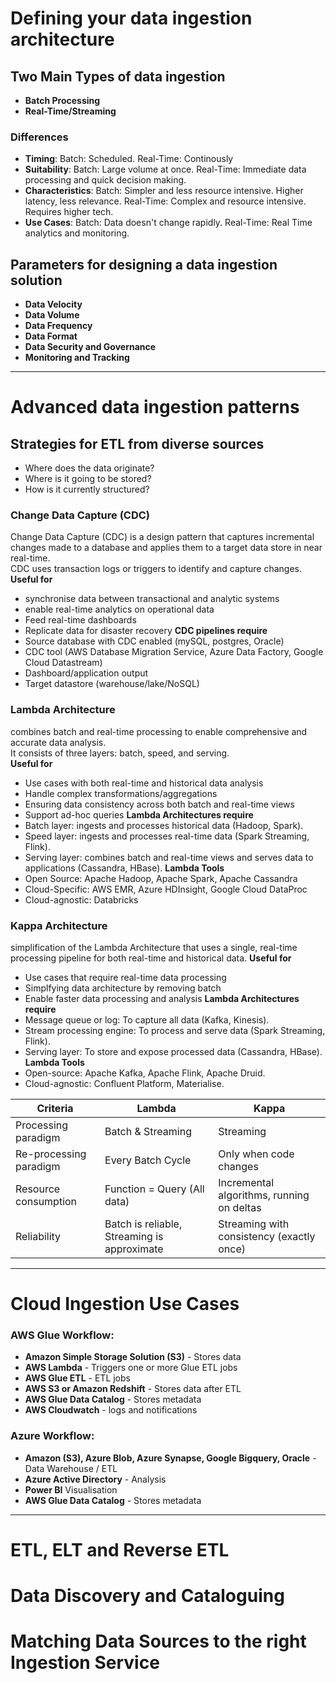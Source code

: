# Defining your data ingestion architecture

## Two Main Types of data ingestion

- **Batch Processing**
- **Real-Time/Streaming**

### Differences

- **Timing**: Batch: Scheduled. Real-Time: Continously
- **Suitability**: Batch: Large volume at once. Real-Time: Immediate data processing and quick decision making.
- **Characteristics**: Batch: Simpler and less resource intensive. Higher latency, less relevance. Real-Time: Complex and resource intensive. Requires higher tech.
- **Use Cases**: Batch: Data doesn't change rapidly. Real-Time: Real Time analytics and monitoring.

## Parameters for designing a data ingestion solution
- **Data Velocity**
- **Data Volume**
- **Data Frequency**
- **Data Format**
- **Data Security and Governance**
- **Monitoring and Tracking**

---

# Advanced data ingestion patterns

## Strategies for ETL from diverse sources
- Where does the data originate?
- Where is it going to be stored?
- How is it currently structured?


### Change Data Capture (CDC)
Change Data Capture (CDC) is a design pattern that captures incremental changes made to a database and applies them to a target data store in near real-time.<br/>
CDC uses transaction logs or triggers to identify and capture changes.<br/>
**Useful for** 
- synchronise data between transactional and analytic systems
- enable real-time analytics on operational data
- Feed real-time dashboards
- Replicate data for disaster recovery
**CDC pipelines require**
- Source database with CDC enabled (mySQL, postgres, Oracle)
- CDC tool (AWS Database Migration Service, Azure Data Factory, Google Cloud Datastream)
- Dashboard/application output
- Target datastore (warehouse/lake/NoSQL)


### Lambda Architecture
combines batch and real-time processing to enable comprehensive and accurate data analysis. <br/>
It consists of three layers: batch, speed, and serving. <br/>
**Useful for** 
- Use cases with both real-time and historical data analysis
- Handle complex transformations/aggregations
- Ensuring data consistency across both batch and real-time views
- Support ad-hoc queries
**Lambda Architectures require**
- Batch layer: ingests and processes historical data (Hadoop, Spark).
- Speed layer: ingests and processes real-time data (Spark Streaming, Flink).
- Serving layer: combines batch and real-time views and serves data to applications (Cassandra, HBase).
**Lambda Tools**
- Open Source: Apache Hadoop, Apache Spark, Apache Cassandra
- Cloud-Specific: AWS EMR, Azure HDInsight, Google Cloud DataProc
- Cloud-agnostic: Databricks


### Kappa Architecture
simplification of the Lambda Architecture that uses a single, real-time processing pipeline for both real-time and historical data.
**Useful for** 
- Use cases that require real-time data processing
- Simplfying data architecture by removing batch
- Enable faster data processing and analysis
**Lambda Architectures require**
- Message queue or log: To capture all data (Kafka, Kinesis).
- Stream processing engine: To process and serve data (Spark Streaming, Flink).
- Serving layer: To store and expose processed data (Cassandra, HBase).
**Lambda Tools**
- Open-source: Apache Kafka, Apache Flink, Apache Druid.
- Cloud-agnostic: Confluent Platform, Materialise.


| Criteria                | Lambda                                   | Kappa                                         |
|--------------------------|------------------------------------------|-----------------------------------------------|
| Processing paradigm      | Batch & Streaming                        | Streaming                                     |
| Re-processing paradigm   | Every Batch Cycle                        | Only when code changes                        |
| Resource consumption     | Function = Query (All data)              | Incremental algorithms, running on deltas     |
| Reliability              | Batch is reliable, Streaming is approximate | Streaming with consistency (exactly once) |


---

# Cloud Ingestion Use Cases

### AWS Glue Workflow:
- **Amazon Simple Storage Solution (S3)** - Stores data
- **AWS Lambda** - Triggers one or more Glue ETL jobs
- **AWS Glue ETL** - ETL jobs
- **AWS S3 or Amazon Redshift** - Stores data after ETL
- **AWS Glue Data Catalog** - Stores metadata
- **AWS Cloudwatch** - logs and notifications


### Azure Workflow:
- **Amazon (S3), Azure Blob, Azure Synapse, Google Bigquery, Oracle** - Data Warehouse / ETL
- **Azure Active Directory** - Analysis
- **Power BI** Visualisation
- **AWS Glue Data Catalog** - Stores metadata


---


# ETL, ELT and Reverse ETL
# Data Discovery and Cataloguing
# Matching Data Sources to the right Ingestion Service
